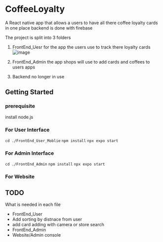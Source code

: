 # CoffeeLoyalty
A React native app that allows a users to have all there coffee loyalty cards in one place
backend is done with firebase

The project is split into 3 folders
1. FrontEnd_Uesr
for the app the users use to track there loyalty cards
![image](https://github.com/jlund0/CoffeeLoyalty/assets/72682409/5b649866-86c6-46e0-812a-a12c433a089b)



3. FrontEnd_Admin 
the app shops will use to add cards and coffees to users apps 

4. Backend 
no longer in use 

## Getting Started
### prerequisite
install node.js

### For User Interface 
`cd ./FrontEnd_User_Moblie`
`npm install`
`npx expo start`

### For Admin Interface
`cd ./FrontEnd_Admin`
`npm install`
`npx expo start`

### For Website 

## TODO
What is needed in each file
- FrontEnd_User
 - Add sorting by distnace from user 
 - add card adding with camera or store search
- FrontEnd_Admin
- Website/Admin console

